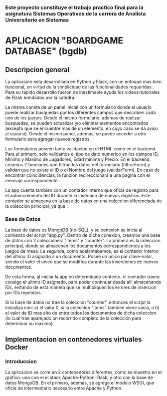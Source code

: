 ### Este proyecto constituye el trabajo practico final para la asignatura Sistemas Operativos de la carrera de Analista Universitario en Sistemas ###

# APLICACION "BOARDGAME DATABASE" (bgdb) #

## Descripcion general ##

La aplicacion esta desarrollada en Python y Flask, con un enfoque mas bien funcional, en virtud de la simplicidad de las funcionalidades requeridas. Para su rapido desarrollo fueron de inestimable ayuda los videos-tutoriales de Flask brindados por la catedra.

La misma consta de un panel inicial con un formulario donde el usuario puede realizar busquedas por los diferentes campos que describen cada
uno de los juegos. Desde el mismo formulario, ademas de realizar busquedas, se pueden actualizar y/o eliminar elementos encontrados (excepto que se encuentre mas de un elemento, en cuyo caso se da aviso al usuario). Desde el mismo panel, ademas, se puede acceder a otro formulario para agregar nuevos registros.

Los formularios poseen tanto validacion en el HTML como en el backend. Para el primero, solo validamos el tipo de dato numerico en los campos ID,
Minimo y Maximo de Jugadores, Edad minima y Precio. En el backend, creamos 2 funciones que filtran los datos del formulario (filtrarForm) y validan que no exista el ID o el Nombre del juego (validarForm). En caso de encontrar coincidencias, la funcion redireccionara a una pagina con el mensaje correspondiente.

La app cuenta tambien con un contador interno que oficia de registro para el autoincremento del ID durante la insercion de nuevos registros. Este
contador se almacena en la base de datos en una coleccion diferenciada de la coleccion principal, ya que .

### Base de Datos ###

La base de datos es MongoDB (no-SQL), y su conexion se inicia al comienzo del script "app.py". Dentro de dicha conexion, creamos una base de datos con 2 colecciones: "items" y "counter". La primera es la coleccion principal, donde se almacenan los documentos correspondientes a los juegos de mesa. La segunda, como adelantabamos, es el contador interno del ultimo ID asignado a un documento. Posee un unico par clave-valor, siendo el valor el unico que se modifica durante las inserciones de nuevos documentos.

De esta forma, al iniciar la app en determinado contexto, el contador traera consigo el ultimo ID asignado, para poder continuar desde alli almacenando IDs, evitando de esta manera que se multipliquen los errores de insercion por IDs repetidos.

Si la base de datos no trae la coleccion "counter", entonces el script la inicializa con: a) el valor 0, si la coleccion "items" tambien viene vacia, o b) el valor de ID mas alto de entre todos los documentos de dicha coleccion (lo cual trae aparejado un recorrido completo de la coleccion para determinar su maximo).

## Implementacion en contenedores virtuales Docker ##

### Introduccion ###

La aplicacion se corre en 2 contenedores diferentes, como se muestra en el grafico: uno con el el stack Apache-Python-Flask, y otro con la base de datos MongoDB. En el primero, ademas, se agrega el modulo WSGI, que oficia de intermediario necesario entre Apache y Python.


